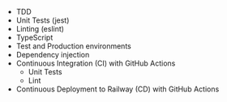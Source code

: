 - TDD
- Unit Tests (jest)
- Linting (eslint)
- TypeScript
- Test and Production environments
- Dependency injection
- Continuous Integration (CI) with GitHub Actions
  - Unit Tests
  - Lint
- Continuous Deployment to Railway (CD) with GitHub Actions